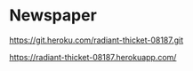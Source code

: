 # Newspaper

https://git.heroku.com/radiant-thicket-08187.git

 https://radiant-thicket-08187.herokuapp.com/
